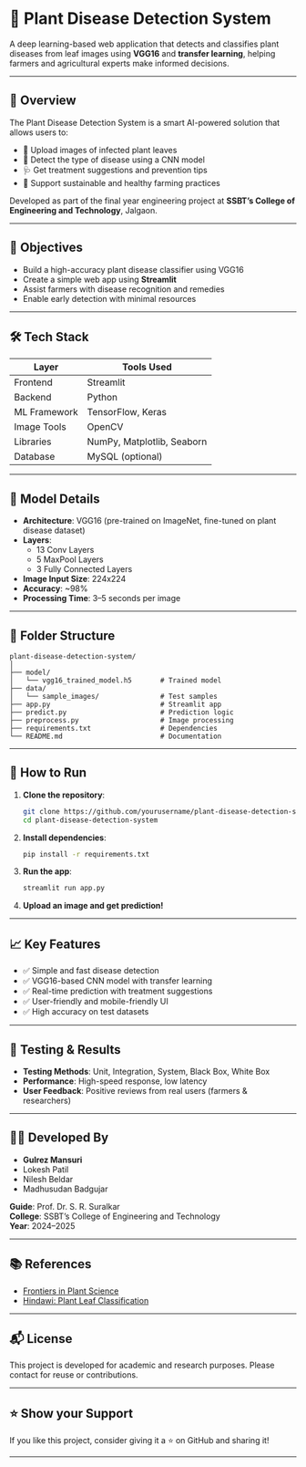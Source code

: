 # 🌿 Plant Disease Detection System

A deep learning-based web application that detects and classifies plant diseases from leaf images using **VGG16** and **transfer learning**, helping farmers and agricultural experts make informed decisions.

---

## 📌 Overview

The Plant Disease Detection System is a smart AI-powered solution that allows users to:

- 📸 Upload images of infected plant leaves
- 🧠 Detect the type of disease using a CNN model
- 🩺 Get treatment suggestions and prevention tips
- 🌱 Support sustainable and healthy farming practices

Developed as part of the final year engineering project at **SSBT’s College of Engineering and Technology**, Jalgaon.

---

## 🎯 Objectives

- Build a high-accuracy plant disease classifier using VGG16
- Create a simple web app using **Streamlit**
- Assist farmers with disease recognition and remedies
- Enable early detection with minimal resources

---

## 🛠️ Tech Stack

| Layer        | Tools Used                  |
|--------------|-----------------------------|
| Frontend     | Streamlit                   |
| Backend      | Python                      |
| ML Framework | TensorFlow, Keras           |
| Image Tools  | OpenCV                      |
| Libraries    | NumPy, Matplotlib, Seaborn  |
| Database     | MySQL (optional)            |

---

## 🧠 Model Details

- **Architecture**: VGG16 (pre-trained on ImageNet, fine-tuned on plant disease dataset)
- **Layers**:
  - 13 Conv Layers
  - 5 MaxPool Layers
  - 3 Fully Connected Layers
- **Image Input Size**: 224x224
- **Accuracy**: ~98%
- **Processing Time**: 3–5 seconds per image

---

## 📂 Folder Structure

```
plant-disease-detection-system/
│
├── model/
│   └── vgg16_trained_model.h5       # Trained model
├── data/
│   └── sample_images/               # Test samples
├── app.py                           # Streamlit app
├── predict.py                       # Prediction logic
├── preprocess.py                    # Image processing
├── requirements.txt                 # Dependencies
└── README.md                        # Documentation
```

---

## 🚀 How to Run

1. **Clone the repository**:
   ```bash
   git clone https://github.com/yourusername/plant-disease-detection-system.git
   cd plant-disease-detection-system
   ```

2. **Install dependencies**:
   ```bash
   pip install -r requirements.txt
   ```

3. **Run the app**:
   ```bash
   streamlit run app.py
   ```

4. **Upload an image and get prediction!**

---

## 📈 Key Features

- ✅ Simple and fast disease detection
- ✅ VGG16-based CNN model with transfer learning
- ✅ Real-time prediction with treatment suggestions
- ✅ User-friendly and mobile-friendly UI
- ✅ High accuracy on test datasets

---

## 🧪 Testing & Results

- **Testing Methods**: Unit, Integration, System, Black Box, White Box
- **Performance**: High-speed response, low latency
- **User Feedback**: Positive reviews from real users (farmers & researchers)

---

## 🧑‍💻 Developed By

- **Gulrez Mansuri**
- Lokesh Patil
- Nilesh Beldar
- Madhusudan Badgujar

**Guide**: Prof. Dr. S. R. Suralkar  
**College**: SSBT’s College of Engineering and Technology  
**Year**: 2024–2025

---

## 📚 References

- [Frontiers in Plant Science](https://www.frontiersin.org/articles/10.3389/fpls.2016.01419/full)
- [Hindawi: Plant Leaf Classification](https://www.hindawi.com/journals/cin/2016/3289801/)

---

## 📬 License

This project is developed for academic and research purposes. Please contact for reuse or contributions.

---

## ⭐ Show your Support

If you like this project, consider giving it a ⭐ on GitHub and sharing it!

---
